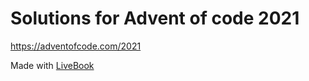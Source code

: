 # Solutions for Advent of code 2021
https://adventofcode.com/2021


Made with [LiveBook](https://github.com/livebook-dev/livebook)
